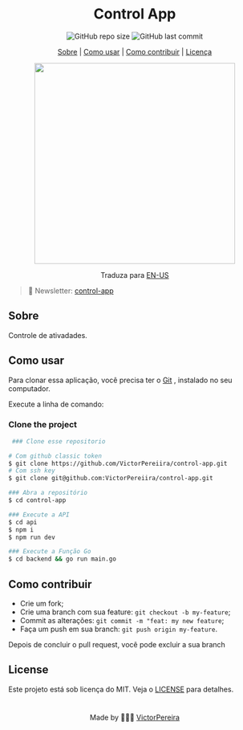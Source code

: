 <h1 align = "center">Control App</h1>

<div align="center">  
   <img alt="GitHub repo size" src="https://img.shields.io/github/repo-size/victorpereiira/control-app">
   <img alt="GitHub last commit" src="https://img.shields.io/github/last-commit/victorpereiira/control-app">
</div>


<p align = "center">
    <a href="#about">Sobre</a>   |
    <!-- <a href="#technologies">Technologies</a>   | -->
    <a href="#howToUse">Como usar</a>   |
    <a href="#howToContribute">Como contribuir</a>   |
    <a href="#license">Licença</a> 
</p>

<p align = "center"><img height = '400' src =""><p>  

<div align="center">
    Traduza para
    <a href="./github/readme_pt_br.md">EN-US</a> 
</div>

 <!-- > 🎮 Project  Access : [Live Demo](https://victorpereiira.com/control-app/)  -->

 > 📄 Newsletter: [control-app](https://victorpereiira.com/control-app)

## Sobre
<p>Controle de ativadades.</p>


<h2 id="howToUse">Como usar</h2>
<p>
   Para clonar essa aplicação, você precisa ter o  
    <a href="https://git-scm.com/">Git</a>
    , instalado no seu computador.
</p>
<p>Execute a linha de comando:</p>

### Clone the project

```bash
 ### Clone esse repositorio

# Com github classic token
$ git clone https://github.com/VictorPereiira/control-app.git
# Com ssh key
$ git clone git@github.com:VictorPereiira/control-app.git

### Abra a repositório
$ cd control-app

### Execute a API
$ cd api
$ npm i
$ npm run dev

### Execute a Função Go
$ cd backend && go run main.go

```


<h2 id="howToContribute">Como contribuir</h2>

- Crie um fork;
- Crie uma branch com sua feature: `git checkout -b my-feature`;
- Commit as alterações: `git commit -m "feat: my new feature`;
- Faça um push em sua branch: `git push origin my-feature`.
  
<p>Depois de concluir o pull request, você pode excluir a sua branch</p>

## License
Este projeto está sob licença do MIT. Veja o
<a href = "https://github.com/VictorPereiira/control-app/blob/master/LICENSE">LICENSE</a> 
para detalhes. 

#
<p align = "center">
    Made by 👨🏾‍💻 
    <a href="https://www.linkedin.com/in/victorpereiira">VictorPereira</a>
</p>
